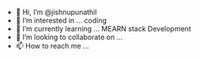 - 👋 Hi, I’m @jishnupunathil
- 👀 I’m interested in ... coding
- 🌱 I’m currently learning ... MEARN stack Development
- 💞️ I’m looking to collaborate on ...
- 📫 How to reach me ...

<!---
jishnupunathil/jishnupunathil is a ✨ special ✨ repository because its `README.md` (this file) appears on your GitHub profile.
You can click the Preview link to take a look at your changes.
--->
